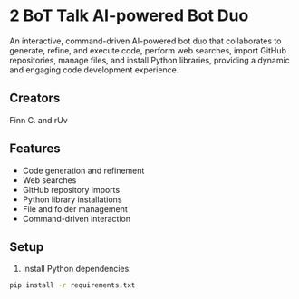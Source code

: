 # 2 BoT Talk AI-powered Bot Duo

An interactive, command-driven AI-powered bot duo that collaborates to generate, refine, and execute code, perform web searches, import GitHub repositories, manage files, and install Python libraries, providing a dynamic and engaging code development experience.

## Creators
Finn C. and rUv

## Features

- Code generation and refinement
- Web searches
- GitHub repository imports
- Python library installations
- File and folder management
- Command-driven interaction

## Setup

1. Install Python dependencies:

```bash
pip install -r requirements.txt
```
